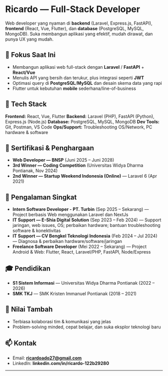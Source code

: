 
# Ricardo — Full-Stack Developer

Web developer yang nyaman di **backend** (Laravel, Express.js, FastAPI), **frontend** (React, Vue, Flutter), dan **database** (PostgreSQL, MySQL, MongoDB). Suka membangun aplikasi yang efektif, mudah dirawat, dan punya UX yang mudah. 

## 🔭 Fokus Saat Ini

* Membangun aplikasi web full-stack dengan **Laravel** / **FastAPI** + **React/Vue**
* Menulis API yang bersih dan terukur, plus integrasi seperti **JWT**
* Optimasi query di **PostgreSQL**/**MySQL** dan desain skema data yang rapi
* Flutter untuk kebutuhan **mobile** sederhana/line-of-business

## 🧰 Tech Stack

**Frontend:** React, Vue, Flutter
**Backend:** Laravel (PHP), FastAPI (Python), Express.js (Node.js)
**Database:** PostgreSQL, MySQL, MongoDB
**Dev Tools:** Git, Postman, VS Code
**Ops/Support:** Troubleshooting OS/Network, PC hardware & software

## 🏅 Sertifikasi & Penghargaan

* **Web Developer — BNSP** (Juni 2025 – Juni 2028)
* **3rd Winner — Coding Competition** (Universitas Widya Dharma Pontianak, Nov 2024)
* **2nd Winner — Startup Weekend Indonesia (Online)** — Laravel 6 (Apr 2021)

## 💼 Pengalaman Singkat

* **Intern Software Developer - PT. Turbin** (Sep 2025 – Sekarang) — Project berbasis Web menggunakan Laravel dan NextJs 
* **IT Support — E-Shia Digital Solution** (Sep 2023 – Feb 2024) — Support jaringan, web issues, OS; perbaikan hardware; bantuan troubleshooting software & konektivitas
* **IT Support — CV Bengkel Teknologi Indonesia** (Feb 2024 – Jul 2024) — Diagnosa & perbaikan hardware/software/jaringan
* **Freelance Software Developer** (Mei 2022 – Sekarang) — Project Android & Web: Flutter, React, Laravel/PHP, FastAPI, Node/Express

## 🎓 Pendidikan

* **S1 Sistem Informasi** — Universitas Widya Dharma Pontianak (2022 – 2026)
* **SMK TKJ** — SMK Kristen Immanuel Pontianak (2018 – 2021)

## 📌 Nilai Tambah

* Terbiasa kolaborasi tim & komunikasi yang jelas
* Problem-solving minded, cepat belajar, dan suka eksplor teknologi baru

## 📫 Kontak

* Email: **[ricardoado27@gmail.com](mailto:ricardoado27@gmail.com)**
* LinkedIn: **linkedin.com/in/ricardo-122b29280**

---
